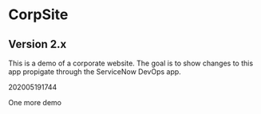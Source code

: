 # CorpSite

## Version 2.x

This is a demo of a corporate website.  The goal is to show changes to this app propigate through the ServiceNow DevOps app.

202005191744

One more demo

